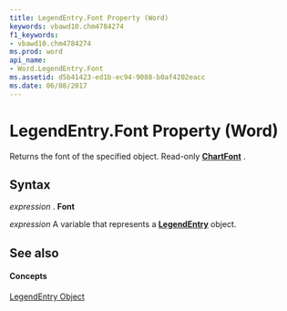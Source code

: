 ```yaml
---
title: LegendEntry.Font Property (Word)
keywords: vbawd10.chm4784274
f1_keywords:
- vbawd10.chm4784274
ms.prod: word
api_name:
- Word.LegendEntry.Font
ms.assetid: d5b41423-ed1b-ec94-9088-b0af4202eacc
ms.date: 06/08/2017
---
```



# LegendEntry.Font Property (Word)

Returns the font of the specified object. Read-only  **[ChartFont](Word.ChartFont.md)** .


## Syntax

 _expression_ . **Font**

 _expression_ A variable that represents a **[LegendEntry](Word.LegendEntry.md)** object.


## See also


#### Concepts


[LegendEntry Object](Word.LegendEntry.md)

